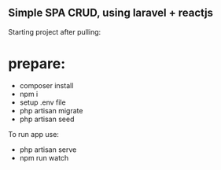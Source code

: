 ## Simple SPA CRUD, using laravel + reactjs

Starting project after pulling:

# prepare:

- composer install
- npm i
- setup .env file
- php artisan migrate
- php artisan seed

To run app use:
- php artisan serve
- npm run watch

